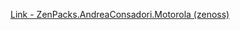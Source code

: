 [Link - ZenPacks.AndreaConsadori.Motorola (zenoss)](https://github.com/zenoss/ZenPacks.AndreaConsadori.Motorola)
